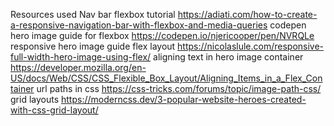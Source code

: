 Resources used
Nav bar flexbox tutorial https://adiati.com/how-to-create-a-responsive-navigation-bar-with-flexbox-and-media-queries
codepen hero image guide for flexbox https://codepen.io/njericooper/pen/NVRQLe
responsive hero image guide flex layout https://nicolaslule.com/responsive-full-width-hero-image-using-flex/
aligning text in hero image container https://developer.mozilla.org/en-US/docs/Web/CSS/CSS_Flexible_Box_Layout/Aligning_Items_in_a_Flex_Container
url paths in css https://css-tricks.com/forums/topic/image-path-css/
grid layouts https://moderncss.dev/3-popular-website-heroes-created-with-css-grid-layout/